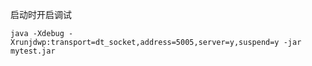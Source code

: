 启动时开启调试

```shell
java -Xdebug -Xrunjdwp:transport=dt_socket,address=5005,server=y,suspend=y -jar mytest.jar
```

